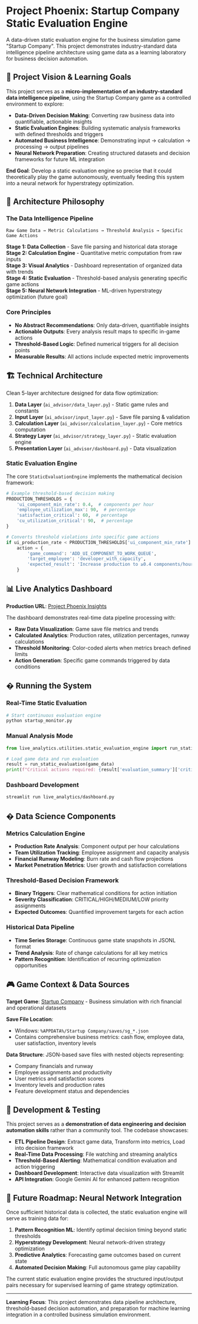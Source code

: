# Project Phoenix: Startup Company Static Evaluation Engine

A data-driven static evaluation engine for the business simulation game "Startup Company". This project demonstrates industry-standard data intelligence pipeline architecture using game data as a learning laboratory for business decision automation.

## 🎯 Project Vision & Learning Goals

This project serves as a **micro-implementation of an industry-standard data intelligence pipeline**, using the Startup Company game as a controlled environment to explore:

- **Data-Driven Decision Making**: Converting raw business data into quantifiable, actionable insights
- **Static Evaluation Engines**: Building systematic analysis frameworks with defined thresholds and triggers
- **Automated Business Intelligence**: Demonstrating input → calculation → processing → output pipelines
- **Neural Network Preparation**: Creating structured datasets and decision frameworks for future ML integration

**End Goal**: Develop a static evaluation engine so precise that it could theoretically play the game autonomously, eventually feeding this system into a neural network for hyperstrategy optimization.

## 🧠 Architecture Philosophy

### The Data Intelligence Pipeline
```
Raw Game Data → Metric Calculations → Threshold Analysis → Specific Game Actions
```

**Stage 1: Data Collection** - Save file parsing and historical data storage  
**Stage 2: Calculation Engine** - Quantitative metric computation from raw inputs  
**Stage 3: Visual Analytics** - Dashboard representation of organized data with trends  
**Stage 4: Static Evaluation** - Threshold-based analysis generating specific game actions  
**Stage 5: Neural Network Integration** - ML-driven hyperstrategy optimization (future goal)

### Core Principles
- **No Abstract Recommendations**: Only data-driven, quantifiable insights
- **Actionable Outputs**: Every analysis result maps to specific in-game actions
- **Threshold-Based Logic**: Defined numerical triggers for all decision points
- **Measurable Results**: All actions include expected metric improvements

## 🏗️ Technical Architecture

Clean 5-layer architecture designed for data flow optimization:

1. **Data Layer** (`ai_advisor/data_layer.py`) - Static game rules and constants
2. **Input Layer** (`ai_advisor/input_layer.py`) - Save file parsing & validation  
3. **Calculation Layer** (`ai_advisor/calculation_layer.py`) - Core metrics computation
4. **Strategy Layer** (`ai_advisor/strategy_layer.py`) - Static evaluation engine
5. **Presentation Layer** (`ai_advisor/dashboard.py`) - Data visualization

### Static Evaluation Engine

The core `StaticEvaluationEngine` implements the mathematical decision framework:

```python
# Example threshold-based decision making
PRODUCTION_THRESHOLDS = {
    'ui_component_min_rate': 0.4,  # components per hour
    'employee_utilization_max': 90,  # percentage
    'satisfaction_critical': 60,  # percentage
    'cu_utilization_critical': 90,  # percentage
}

# Converts threshold violations into specific game actions
if ui_production_rate < PRODUCTION_THRESHOLDS['ui_component_min_rate']:
    action = {
        'game_command': 'ADD_UI_COMPONENT_TO_WORK_QUEUE',
        'target_employee': 'developer_with_capacity',
        'expected_result': 'Increase production to ≥0.4 components/hour'
    }
```

## 📊 Live Analytics Dashboard

**Production URL**: [Project Phoenix Insights](https://project-phoenix.streamlit.app/)

The dashboard demonstrates real-time data pipeline processing with:
- **Raw Data Visualization**: Game save file metrics and trends
- **Calculated Analytics**: Production rates, utilization percentages, runway calculations
- **Threshold Monitoring**: Color-coded alerts when metrics breach defined limits
- **Action Generation**: Specific game commands triggered by data conditions

## � Running the System

### Real-Time Static Evaluation
```bash
# Start continuous evaluation engine
python startup_monitor.py
```

### Manual Analysis Mode
```python
from live_analytics.utilities.static_evaluation_engine import run_static_evaluation

# Load game data and run evaluation
result = run_static_evaluation(game_data)
print(f"Critical actions required: {result['evaluation_summary']['critical_actions_required']}")
```

### Dashboard Development
```bash
streamlit run live_analytics/dashboard.py
```

## � Data Science Components

### Metrics Calculation Engine
- **Production Rate Analysis**: Component output per hour calculations
- **Team Utilization Tracking**: Employee assignment and capacity analysis  
- **Financial Runway Modeling**: Burn rate and cash flow projections
- **Market Penetration Metrics**: User growth and satisfaction correlations

### Threshold-Based Decision Framework
- **Binary Triggers**: Clear mathematical conditions for action initiation
- **Severity Classification**: CRITICAL/HIGH/MEDIUM/LOW priority assignments
- **Expected Outcomes**: Quantified improvement targets for each action

### Historical Data Pipeline
- **Time Series Storage**: Continuous game state snapshots in JSONL format
- **Trend Analysis**: Rate of change calculations for all key metrics
- **Pattern Recognition**: Identification of recurring optimization opportunities

## 🎮 Game Context & Data Sources

**Target Game**: [Startup Company](https://www.startupcompanygame.com/) - Business simulation with rich financial and operational datasets

**Save File Location**: 
- Windows: `%APPDATA%/Startup Company/saves/sg_*.json`
- Contains comprehensive business metrics: cash flow, employee data, user satisfaction, inventory levels

**Data Structure**: JSON-based save files with nested objects representing:
- Company financials and runway
- Employee assignments and productivity
- User metrics and satisfaction scores  
- Inventory levels and production rates
- Feature development status and dependencies

## 🧪 Development & Testing

This project serves as a **demonstration of data engineering and decision automation skills** rather than a community tool. The codebase showcases:

- **ETL Pipeline Design**: Extract game data, Transform into metrics, Load into decision framework
- **Real-Time Data Processing**: File watching and streaming analytics
- **Threshold-Based Alerting**: Mathematical condition evaluation and action triggering
- **Dashboard Development**: Interactive data visualization with Streamlit
- **API Integration**: Google Gemini AI for enhanced pattern recognition

## 🔮 Future Roadmap: Neural Network Integration

Once sufficient historical data is collected, the static evaluation engine will serve as training data for:

1. **Pattern Recognition ML**: Identify optimal decision timing beyond static thresholds
2. **Hyperstrategy Development**: Neural network-driven strategy optimization
3. **Predictive Analytics**: Forecasting game outcomes based on current state
4. **Automated Decision Making**: Full autonomous game play capability

The current static evaluation engine provides the structured input/output pairs necessary for supervised learning of game strategy optimization.

---

**Learning Focus**: This project demonstrates data pipeline architecture, threshold-based decision automation, and preparation for machine learning integration in a controlled business simulation environment.
